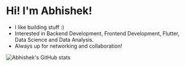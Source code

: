 # Hi! I'm Abhishek!

- I like building stuff :)
- Interested in Backend Development, Frontend Development, Flutter, Data Science and Data Analysis.
- Always up for networking and collaboration!

![Abhishek's GitHub stats](https://github-readme-stats.vercel.app/api?username=its-me-abhishek&show_icons=true&theme=one_dark_pro)
